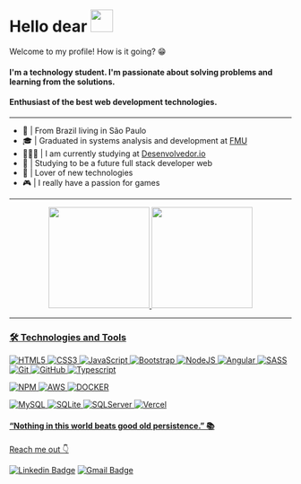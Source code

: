 # Hello dear <img src="https://raw.githubusercontent.com/MartinHeinz/MartinHeinz/master/wave.gif"  width="40px" height="40px">
Welcome to my profile! How is it going? 😁

#### I'm a technology student. I'm passionate about solving problems and learning from the solutions.

#### Enthusiast of the best web development technologies.
------------
-  📍 | From Brazil living in São Paulo
- 🎓 | Graduated in systems analysis and development at [FMU](https://portal.fmu.br/)
- 👨🏻‍💻 | I am currently studying at [Desenvolvedor.io](https://desenvolvedor.io/)
-   🧠 | Studying to be a future full stack developer web
- 💙 | Lover of new technologies
- 🎮 | I really have a passion for games

-------

<div align="center">
  <a href="https://github.com/FelipeSantanaa">
  <img height="180em" src="https://github-readme-stats.vercel.app/api?username=FelipeSantanaa&show_icons=true&theme=highcontrast&include_all_commits=true&count_private=true"/>
  <img height="180em" src="https://github-readme-stats.vercel.app/api/top-langs/?username=FelipeSantanaa&layout=compact&langs_count=7&theme=highcontrast"/>
</div>

-------

 ### 🛠️ Technologies and Tools
![HTML5](https://img.shields.io/badge/html5-%23E34F26.svg?style=for-the-badge&logo=html5&logoColor=white)
![CSS3](https://img.shields.io/badge/css3-%231572B6.svg?style=for-the-badge&logo=css3&logoColor=white)
![JavaScript](https://img.shields.io/badge/javascript-%23323330.svg?style=for-the-badge&logo=javascript&logoColor=%23F7DF1E)
![Bootstrap](https://img.shields.io/badge/bootstrap-purple?style=for-the-badge&logo=bootstrap&logoColor=white)
![NodeJS](https://img.shields.io/badge/node.js-6DA55F?style=for-the-badge&logo=node.js&logoColor=white)
![Angular](https://img.shields.io/badge/angular-%23DD0031.svg?style=for-the-badge&logo=angular&logoColor=white)
![SASS](https://img.shields.io/badge/SASS-hotpink.svg?style=for-the-badge&logo=SASS&logoColor=white)
![Git](https://img.shields.io/badge/git-%23F05033.svg?style=for-the-badge&logo=git&logoColor=white)
![GitHub](https://img.shields.io/badge/github-%23121011.svg?style=for-the-badge&logo=github&logoColor=white)
![Typescript](https://img.shields.io/badge/typescript-%23404d59.svg?style=for-the-badge&logo=express&lo)
  
![NPM](https://img.shields.io/badge/NPM-%23000000.svg?style=for-the-badge&logo=npm&logoColor=white)
![AWS](https://img.shields.io/badge/aws-black?style=for-the-badge&logo=aws&logoColor=white)
![DOCKER](https://img.shields.io/badge/docker-black?style=for-the-badge&logo=docker&logoColor=white)
  
![MySQL](https://img.shields.io/badge/mysql-%2300f.svg?style=for-the-badge&logo=mysql&logoColor=white)
![SQLite](https://img.shields.io/badge/sqlite-%2307405e.svg?style=for-the-badge&logo=sqlite&logoColor=white)
![SQLServer](https://img.shields.io/badge/sqlserver-%234ea94b.svg?style=for-the-badge&logo=sqlserver&logoColor=white)
![Vercel](https://img.shields.io/badge/vercel-%23000000.svg?style=for-the-badge&logo=vercel&logoColor=white)
  
  
#### “Nothing in this world beats good old persistence.” 📚

Reach me out 👇

[![Linkedin Badge](https://img.shields.io/badge/-LinkedIn-blue?style=flat-square&logo=Linkedin&logoColor=white&link=https://www.linkedin.com/in/felipe-santana-alves/)](https://www.linkedin.com/in/felipe-santana-alves/)
[![Gmail Badge](https://img.shields.io/badge/-felipe008_@hotmail.com-6633cc?style=flat-square&logo=Gmail&logoColor=white&link=mailto:felipe008_@hotmail.com)](mailto:felipe008_@hotmail.com)
 
